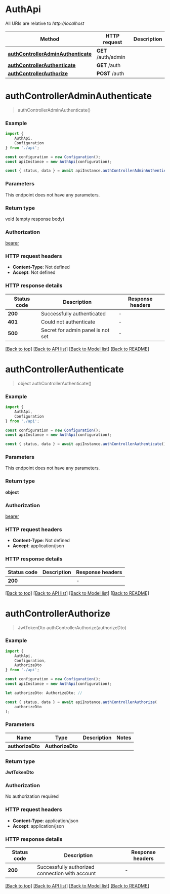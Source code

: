 # AuthApi

All URIs are relative to *http://localhost*

|Method | HTTP request | Description|
|------------- | ------------- | -------------|
|[**authControllerAdminAuthenticate**](#authcontrolleradminauthenticate) | **GET** /auth/admin | |
|[**authControllerAuthenticate**](#authcontrollerauthenticate) | **GET** /auth | |
|[**authControllerAuthorize**](#authcontrollerauthorize) | **POST** /auth | |

# **authControllerAdminAuthenticate**
> authControllerAdminAuthenticate()


### Example

```typescript
import {
    AuthApi,
    Configuration
} from './api';

const configuration = new Configuration();
const apiInstance = new AuthApi(configuration);

const { status, data } = await apiInstance.authControllerAdminAuthenticate();
```

### Parameters
This endpoint does not have any parameters.


### Return type

void (empty response body)

### Authorization

[bearer](../README.md#bearer)

### HTTP request headers

 - **Content-Type**: Not defined
 - **Accept**: Not defined


### HTTP response details
| Status code | Description | Response headers |
|-------------|-------------|------------------|
|**200** | Successfully authenticated |  -  |
|**401** | Could not authenticate |  -  |
|**500** | Secret for admin panel is not set |  -  |

[[Back to top]](#) [[Back to API list]](../README.md#documentation-for-api-endpoints) [[Back to Model list]](../README.md#documentation-for-models) [[Back to README]](../README.md)

# **authControllerAuthenticate**
> object authControllerAuthenticate()


### Example

```typescript
import {
    AuthApi,
    Configuration
} from './api';

const configuration = new Configuration();
const apiInstance = new AuthApi(configuration);

const { status, data } = await apiInstance.authControllerAuthenticate();
```

### Parameters
This endpoint does not have any parameters.


### Return type

**object**

### Authorization

[bearer](../README.md#bearer)

### HTTP request headers

 - **Content-Type**: Not defined
 - **Accept**: application/json


### HTTP response details
| Status code | Description | Response headers |
|-------------|-------------|------------------|
|**200** |  |  -  |

[[Back to top]](#) [[Back to API list]](../README.md#documentation-for-api-endpoints) [[Back to Model list]](../README.md#documentation-for-models) [[Back to README]](../README.md)

# **authControllerAuthorize**
> JwtTokenDto authControllerAuthorize(authorizeDto)


### Example

```typescript
import {
    AuthApi,
    Configuration,
    AuthorizeDto
} from './api';

const configuration = new Configuration();
const apiInstance = new AuthApi(configuration);

let authorizeDto: AuthorizeDto; //

const { status, data } = await apiInstance.authControllerAuthorize(
    authorizeDto
);
```

### Parameters

|Name | Type | Description  | Notes|
|------------- | ------------- | ------------- | -------------|
| **authorizeDto** | **AuthorizeDto**|  | |


### Return type

**JwtTokenDto**

### Authorization

No authorization required

### HTTP request headers

 - **Content-Type**: application/json
 - **Accept**: application/json


### HTTP response details
| Status code | Description | Response headers |
|-------------|-------------|------------------|
|**200** | Successfully authorized connection with account  |  -  |

[[Back to top]](#) [[Back to API list]](../README.md#documentation-for-api-endpoints) [[Back to Model list]](../README.md#documentation-for-models) [[Back to README]](../README.md)

